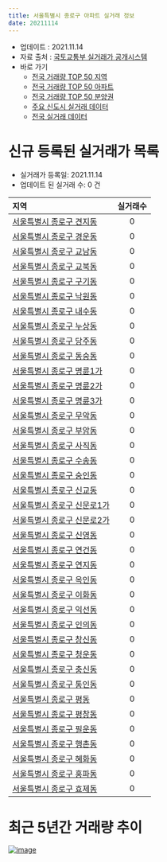 ```yaml
---
title: 서울특별시 종로구 아파트 실거래 정보
date: 20211114
---
```


* 업데이트 : 2021.11.14
* 자료 출처 : [국토교통부 실거래가 공개시스템](http://rt.molit.go.kr)
* 바로 가기
    * [전국 거래량 TOP 50 지역](https://apt-info.github.io/apt-trade-info/tr)
    * [전국 거래량 TOP 50 아파트](https://apt-info.github.io/apt-trade-info/ta)
    * [전국 거래량 TOP 50 분양권](https://apt-info.github.io/apt-trade-info/tb)
    * [주요 신도시 실거래 데이터](https://apt-info.github.io/apt-trade-info/newtown)
    * [전국 실거래 데이터](https://apt-info.github.io/apt-trade-info/all)



<script async src="https://pagead2.googlesyndication.com/pagead/js/adsbygoogle.js"></script>
<!-- 기본광고 -->
<ins class="adsbygoogle"
     style="display:block"
     data-ad-client="ca-pub-1142216861245946"
     data-ad-slot="4805727019"
     data-ad-format="auto"
     data-full-width-responsive="true"></ins>
<script>
     (adsbygoogle = window.adsbygoogle || []).push({});
</script>


# 신규 등록된 실거래가 목록

* 실거래가 등록일: 2021.11.14
* 업데이트 된 실거래 수: 0 건


|지역|실거래수|
|:---|:---:|
|[서울특별시 종로구 견지동](https://apt-info.github.io/apt-trade-info/r2982)|0|
|[서울특별시 종로구 경운동](https://apt-info.github.io/apt-trade-info/r3518)|0|
|[서울특별시 종로구 교남동](https://apt-info.github.io/apt-trade-info/r3417)|0|
|[서울특별시 종로구 교북동](https://apt-info.github.io/apt-trade-info/r19)|0|
|[서울특별시 종로구 구기동](https://apt-info.github.io/apt-trade-info/r2863)|0|
|[서울특별시 종로구 낙원동](https://apt-info.github.io/apt-trade-info/r10)|0|
|[서울특별시 종로구 내수동](https://apt-info.github.io/apt-trade-info/r14)|0|
|[서울특별시 종로구 누상동](https://apt-info.github.io/apt-trade-info/r16)|0|
|[서울특별시 종로구 당주동](https://apt-info.github.io/apt-trade-info/r1)|0|
|[서울특별시 종로구 동숭동](https://apt-info.github.io/apt-trade-info/r22)|0|
|[서울특별시 종로구 명륜1가](https://apt-info.github.io/apt-trade-info/r15)|0|
|[서울특별시 종로구 명륜2가](https://apt-info.github.io/apt-trade-info/r3)|0|
|[서울특별시 종로구 명륜3가](https://apt-info.github.io/apt-trade-info/r25)|0|
|[서울특별시 종로구 무악동](https://apt-info.github.io/apt-trade-info/r8)|0|
|[서울특별시 종로구 부암동](https://apt-info.github.io/apt-trade-info/r23)|0|
|[서울특별시 종로구 사직동](https://apt-info.github.io/apt-trade-info/r2983)|0|
|[서울특별시 종로구 수송동](https://apt-info.github.io/apt-trade-info/r9)|0|
|[서울특별시 종로구 숭인동](https://apt-info.github.io/apt-trade-info/r5)|0|
|[서울특별시 종로구 신교동](https://apt-info.github.io/apt-trade-info/r20)|0|
|[서울특별시 종로구 신문로1가](https://apt-info.github.io/apt-trade-info/r21)|0|
|[서울특별시 종로구 신문로2가](https://apt-info.github.io/apt-trade-info/r3706)|0|
|[서울특별시 종로구 신영동](https://apt-info.github.io/apt-trade-info/r7)|0|
|[서울특별시 종로구 연건동](https://apt-info.github.io/apt-trade-info/r24)|0|
|[서울특별시 종로구 연지동](https://apt-info.github.io/apt-trade-info/r3519)|0|
|[서울특별시 종로구 옥인동](https://apt-info.github.io/apt-trade-info/r18)|0|
|[서울특별시 종로구 이화동](https://apt-info.github.io/apt-trade-info/r11)|0|
|[서울특별시 종로구 익선동](https://apt-info.github.io/apt-trade-info/r2)|0|
|[서울특별시 종로구 인의동](https://apt-info.github.io/apt-trade-info/r2860)|0|
|[서울특별시 종로구 창신동](https://apt-info.github.io/apt-trade-info/r4)|0|
|[서울특별시 종로구 청운동](https://apt-info.github.io/apt-trade-info/r17)|0|
|[서울특별시 종로구 충신동](https://apt-info.github.io/apt-trade-info/r3150)|0|
|[서울특별시 종로구 통인동](https://apt-info.github.io/apt-trade-info/r13)|0|
|[서울특별시 종로구 평동](https://apt-info.github.io/apt-trade-info/r3520)|0|
|[서울특별시 종로구 평창동](https://apt-info.github.io/apt-trade-info/r6)|0|
|[서울특별시 종로구 필운동](https://apt-info.github.io/apt-trade-info/r2861)|0|
|[서울특별시 종로구 행촌동](https://apt-info.github.io/apt-trade-info/r12)|0|
|[서울특별시 종로구 혜화동](https://apt-info.github.io/apt-trade-info/r2862)|0|
|[서울특별시 종로구 홍파동](https://apt-info.github.io/apt-trade-info/r3465)|0|
|[서울특별시 종로구 효제동](https://apt-info.github.io/apt-trade-info/r3418)|0|



<script async src="https://pagead2.googlesyndication.com/pagead/js/adsbygoogle.js"></script>
<!-- 기본광고 -->
<ins class="adsbygoogle"
     style="display:block"
     data-ad-client="ca-pub-1142216861245946"
     data-ad-slot="4805727019"
     data-ad-format="auto"
     data-full-width-responsive="true"></ins>
<script>
     (adsbygoogle = window.adsbygoogle || []).push({});
</script>


# 최근 5년간 거래량 추이


<div style="width:100%;">
    <canvas id="deal_progress" height="200"></canvas>
</div>

<script>
new Chart(document.getElementById("deal_progress"), {
    type: 'line',
    data: {
        labels: ['16.01','16.02','16.03','16.04','16.05','16.06','16.07','16.08','16.09','16.10','16.11','16.12','17.01','17.02','17.03','17.04','17.05','17.06','17.07','17.08','17.09','17.10','17.11','17.12','18.01','18.02','18.03','18.04','18.05','18.06','18.07','18.08','18.09','18.10','18.11','18.12','19.01','19.02','19.03','19.04','19.05','19.06','19.07','19.08','19.09','19.10','19.11','19.12','20.01','20.02','20.03','20.04','20.05','20.06','20.07','20.08','20.09','20.10','20.11','20.12','21.01','21.02','21.03','21.04','21.05','21.06','21.07','21.08','21.09','21.10','21.11'],
        datasets: [{
            label: '매매/분양권',
            data: [58,68,90,89,94,105,82,95,88,88,76,60,64,90,83,68,107,99,106,50,57,46,75,73,91,86,80,44,58,56,60,106,67,29,29,11,29,17,20,27,51,43,70,55,56,81,89,85,63,61,49,27,54,117,98,48,36,68,65,71,49,39,45,43,34,28,46,37,33,32,4],
            borderColor: "rgba(66, 133, 243, 1)",
            backgroundColor: "rgba(66, 133, 243, 0.05)",
            borderWidth: 1,
            pointRadius: 0,
            fill: false,
            lineTension: 0
        },{
            label: '전/월세',
            data: [95,91,83,75,74,76,80,79,81,88,72,99,124,164,178,172,181,149,156,127,98,80,107,109,131,109,108,67,74,96,84,89,73,104,90,124,157,154,151,120,134,143,119,116,77,130,97,155,134,160,86,81,111,150,107,111,111,103,100,100,125,119,115,145,136,117,128,204,104,72,26],
            borderColor: "rgba(255, 90, 0, 1)",
            backgroundColor: "rgba(255, 90, 0, 0.05)",
            borderWidth: 1,
            pointRadius: 0,
            fill: false,
            lineTension: 0
        },{
            label: '합계',
            data: [153,159,173,164,168,181,162,174,169,176,148,159,188,254,261,240,288,248,262,177,155,126,182,182,222,195,188,111,132,152,144,195,140,133,119,135,186,171,171,147,185,186,189,171,133,211,186,240,197,221,135,108,165,267,205,159,147,171,165,171,174,158,160,188,170,145,174,241,137,104,30],
            borderColor: "rgba(0, 0, 0, 1)",
            backgroundColor: "rgba(0, 0, 0, 0.03)",
            borderWidth: 0.1,
            pointRadius: 0,
            fill: true,
            lineTension: 0
        }
        ]
    },
    options: {
        responsive: true,
        title: {
            display: false
        },
        tooltips: {
            mode: 'index',
            intersect: false
        },
        hover: {
            mode: 'nearest',
            intersect: true
        },
        scales: {
            xAxes: [{
                display: true,
                scaleLabel: {
                    display: true,
                    labelString: '년/월'
                }
            }],
            yAxes: [{
                display: true,
                ticks: {
                    suggestedMin: 0,
                },
                scaleLabel: {
                    display: true,
                    labelString: '실거래 수'
                }
            }]
        }
    }
});

</script>


[![image](https://apt-info.github.io/images/2020-01-03-apt-trade-info/1024x500.png)](https://play.google.com/store/apps/details?id=com.aptinfo.apttradeinfo)

